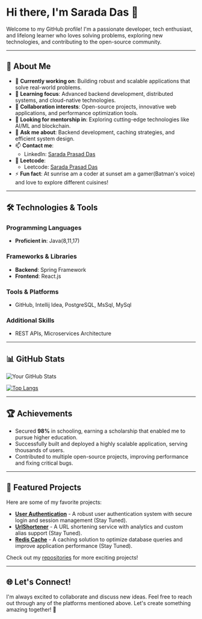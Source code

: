 # Hi there, I'm Sarada Das 👋

Welcome to my GitHub profile! I'm a passionate developer, tech enthusiast, and lifelong learner who loves solving problems, exploring new technologies, and contributing to the open-source community.

---

## 🚀 About Me
- 🔭 **Currently working on**: Building robust and scalable applications that solve real-world problems.
- 🌱 **Learning focus**: Advanced backend development, distributed systems, and cloud-native technologies.
- 👯 **Collaboration interests**: Open-source projects, innovative web applications, and performance optimization tools.
- 🤔 **Looking for mentorship in**: Exploring cutting-edge technologies like AI/ML and blockchain.
- 💬 **Ask me about**: Backend development, caching strategies, and efficient system design.
- 📫 **Contact me**:
  - LinkedIn: [Sarada Prasad Das](https://www.linkedin.com/in/sarada-prasad-das-45b72b1a2/)
- 💬 **Leetcode**:
  - Leetcode: [Sarada Prasad Das](https://leetcode.com/u/SaradaPrasadDas/)
- ⚡ **Fun fact**: At sunrise am a coder at sunset am a gamer(Batman's voice) and love to explore different cuisines!

---

## 🛠️ Technologies & Tools
### Programming Languages
- **Proficient in**: Java(8,11,17)
  
### Frameworks & Libraries
- **Backend**: Spring Framework
- **Frontend**: React.js

### Tools & Platforms
- GitHub, Intellij Idea, PostgreSQL, MsSql, MySql

### Additional Skills
- REST APIs, Microservices Architecture

---

## 📊 GitHub Stats
![Your GitHub Stats](https://streak-stats.demolab.com/?user=saradaDas9866&show_icons=true&hide=issues&count_private=true&theme=radical&cache_seconds=180)

[![Top Langs](https://github-readme-stats.vercel.app/api/top-langs/?username=saradaDas9866&layout=compact&theme=radical)](https://github.com/saradaDas9866)

---

## 🏆 Achievements
- Secured **98%** in schooling, earning a scholarship that enabled me to pursue higher education.
- Successfully built and deployed a highly scalable application, serving thousands of users.
- Contributed to multiple open-source projects, improving performance and fixing critical bugs.

---

## 🌟 Featured Projects
Here are some of my favorite projects:
- **[User Authentication](Link)** - A robust user authentication system with secure login and session management (Stay Tuned).
- **[UrlShortener](Link)** - A URL shortening service with analytics and custom alias support (Stay Tuned).
- **[Redis Cache](Link)** - A caching solution to optimize database queries and improve application performance (Stay Tuned).

Check out my [repositories](https://github.com/saradaDas9866?tab=repositories) for more exciting projects!

---

## 🌐 Let's Connect!
I'm always excited to collaborate and discuss new ideas. Feel free to reach out through any of the platforms mentioned above. Let's create something amazing together! 🚀
